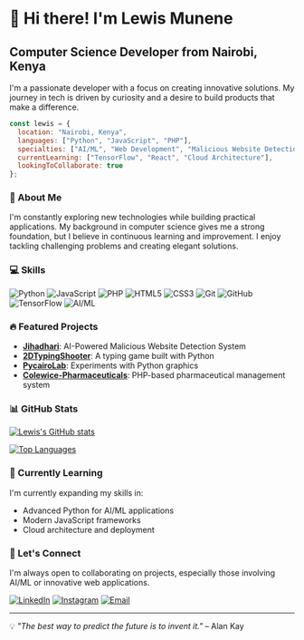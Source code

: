 # 👋 Hi there! I'm Lewis Munene

## Computer Science Developer from Nairobi, Kenya

I'm a passionate developer with a focus on creating innovative solutions. My journey in tech is driven by curiosity and a desire to build products that make a difference.

```javascript
const lewis = {
  location: "Nairobi, Kenya",
  languages: ["Python", "JavaScript", "PHP"],
  specialties: ["AI/ML", "Web Development", "Malicious Website Detection"],
  currentLearning: ["TensorFlow", "React", "Cloud Architecture"],
  lookingToCollaborate: true
};
```

### 🚀 About Me

I'm constantly exploring new technologies while building practical applications. My background in computer science gives me a strong foundation, but I believe in continuous learning and improvement. I enjoy tackling challenging problems and creating elegant solutions.

### 💻 Skills

![Python](https://img.shields.io/badge/-Python-3776AB?style=flat-square&logo=python&logoColor=white)
![JavaScript](https://img.shields.io/badge/-JavaScript-F7DF1E?style=flat-square&logo=javascript&logoColor=black)
![PHP](https://img.shields.io/badge/-PHP-777BB4?style=flat-square&logo=php&logoColor=white)
![HTML5](https://img.shields.io/badge/-HTML5-E34F26?style=flat-square&logo=html5&logoColor=white)
![CSS3](https://img.shields.io/badge/-CSS3-1572B6?style=flat-square&logo=css3&logoColor=white)
![Git](https://img.shields.io/badge/-Git-F05032?style=flat-square&logo=git&logoColor=white)
![GitHub](https://img.shields.io/badge/-GitHub-181717?style=flat-square&logo=github&logoColor=white)
![TensorFlow](https://img.shields.io/badge/-TensorFlow-FF6F00?style=flat-square&logo=tensorflow&logoColor=white)
![AI/ML](https://img.shields.io/badge/-AI%2FML-01D277?style=flat-square)

### 🔥 Featured Projects

- **[Jihadhari](https://github.com/LewisMunene/Jihadhari)**: AI-Powered Malicious Website Detection System
- **[2DTypingShooter](https://github.com/LewisMunene/2DTypingShooter)**: A typing game built with Python
- **[PycairoLab](https://github.com/LewisMunene/PycairoLab)**: Experiments with Python graphics
- **[Colewice-Pharmaceuticals](https://github.com/LewisMunene/Colewice-Pharmaceuticals)**: PHP-based pharmaceutical management system

### 📊 GitHub Stats

[![Lewis's GitHub stats](https://github-readme-stats.vercel.app/api?username=LewisMunene&show_icons=true&theme=tokyonight)](https://github.com/LewisMunene)

[![Top Languages](https://github-readme-stats.vercel.app/api/top-langs/?username=LewisMunene&layout=compact&theme=tokyonight)](https://github.com/LewisMunene)

### 🌱 Currently Learning

I'm currently expanding my skills in:
- Advanced Python for AI/ML applications
- Modern JavaScript frameworks
- Cloud architecture and deployment

### 🤝 Let's Connect

I'm always open to collaborating on projects, especially those involving AI/ML or innovative web applications.

[![LinkedIn](https://img.shields.io/badge/-LinkedIn-0077B5?style=flat-square&logo=linkedin&logoColor=white)](https://www.linkedin.com/in/lewis-muthee-365b4b2a8/)
[![Instagram](https://img.shields.io/badge/-Instagram-E4405F?style=flat-square&logo=instagram&logoColor=white)](https://www.instagram.com/Lewis_m?igsh=MWc4bzVqcmxvYjM0Q==)
[![Email](https://img.shields.io/badge/-Email-D14836?style=flat-square&logo=gmail&logoColor=white)](mailto:your-email@example.com)

---

💡 *"The best way to predict the future is to invent it."* – Alan Kay
